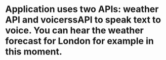 # Application uses two APIs: weather API and voicerssAPI to speak text to voice. You can hear the weather forecast for London for example in this moment. 
